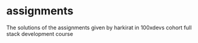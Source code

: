 # assignments
The solutions of the assignments given by harkirat in 100xdevs cohort full stack development course
